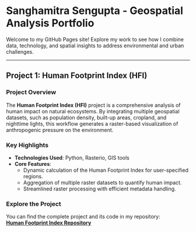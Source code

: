 # **Sanghamitra Sengupta - Geospatial Analysis Portfolio**

Welcome to my GitHub Pages site! Explore my work to see how I combine data, technology, and spatial insights to address environmental and urban challenges.

---

## **Project 1: Human Footprint Index (HFI)**

### **Project Overview**
The **Human Footprint Index (HFI)** project is a comprehensive analysis of human impact on natural ecosystems. By integrating multiple geospatial datasets, such as population density, built-up areas, cropland, and nighttime lights, this workflow generates a raster-based visualization of anthropogenic pressure on the environment.

### **Key Highlights**
- **Technologies Used**: Python, Rasterio, GIS tools
- **Core Features**:
  - Dynamic calculation of the Human Footprint Index for user-specified regions.
  - Aggregation of multiple raster datasets to quantify human impact.
  - Streamlined raster processing with efficient metadata handling.

### **Explore the Project**
You can find the complete project and its code in my repository:  
[**Human Footprint Index Repository**](https://github.com/sanghamitra-sengupta/Human-Footprint-Index.git)




